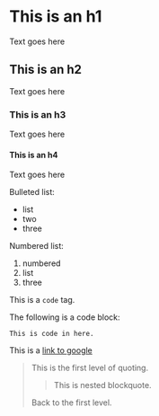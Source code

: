 # This is an h1
Text goes here

## This is an h2
Text goes here

### This is an h3
Text goes here

#### This is an h4
Text goes here

Bulleted list:
* list
* two
* three

Numbered list:

1. numbered
2. list
3. three

This is a `code` tag.

The following is a code block:

    This is code in here.

This is a [link to google](http://google.com)

> This is the first level of quoting.
>
> > This is nested blockquote.
>
> Back to the first level.
